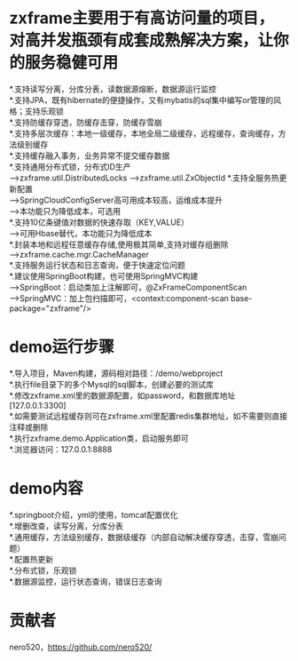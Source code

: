 # zxframe主要用于有高访问量的项目，对高并发瓶颈有成套成熟解决方案，让你的服务稳健可用
*.支持读写分离，分库分表，读数据源熔断，数据源运行监控<br/>
*.支持JPA，既有hibernate的便捷操作，又有mybatis的sql集中编写or管理的风格；支持乐观锁<br/>
*.支持防缓存穿透，防缓存击穿，防缓存雪崩<br/>
*.支持多层次缓存：本地一级缓存，本地全局二级缓存，远程缓存，查询缓存，方法级别缓存<br/>
*.支持缓存融入事务，业务异常不提交缓存数据<br/>
*.支持通用分布式锁，分布式ID生产<br/>
	-->zxframe.util.DistributedLocks
	-->zxframe.util.ZxObjectId
*.支持全服务热更新配置<br/>
	-->SpringCloudConfigServer高可用成本较高，运维成本提升<br/>
	-->本功能只为降低成本，可选用<br/>
*.支持10亿条键值对数据的快速存取（KEY,VALUE）<br/>
	-->可用Hbase替代，本功能只为降低成本<br/>
*.封装本地和远程任意缓存存储,使用极其简单,支持对缓存组删除<br/>
	-->zxframe.cache.mgr.CacheManager<br/>
*.支持服务运行状态和日志查询，便于快速定位问题<br/>
*.建议使用SpringBoot构建，也可使用SpringMVC构建<br/>
	-->SpringBoot：启动类加上注解即可，@ZxFrameComponentScan<br/>
	-->SpringMVC：加上包扫描即可，<context:component-scan base-package="zxframe"/> <br/>

# demo运行步骤
*.导入项目，Maven构建，源码相对路径：/demo/webproject<br/>
*.执行file目录下的多个Mysql的sql脚本，创建必要的测试库<br/>
*.修改zxframe.xml里的数据源配置，如password，和数据库地址[127.0.0.1:3300]<br/>
*.如需要测试远程缓存则可在zxframe.xml里配置redis集群地址，如不需要则直接注释或删除<br/>
*.执行zxframe.demo.Application类，启动服务即可<br/>
*.浏览器访问：127.0.0.1:8888<br/>

# demo内容
*.springboot介绍，yml的使用，tomcat配置优化<br/>
*.增删改查，读写分离，分库分表<br/>
*.通用缓存，方法级别缓存，数据级缓存（内部自动解决缓存穿透，击穿，雪崩问题）<br/>
*.配置热更新<br/>
*.分布式锁，乐观锁<br/>
*.数据源监控，运行状态查询，错误日志查询<br/>

# 贡献者
nero520，https://github.com/nero520/<br/>